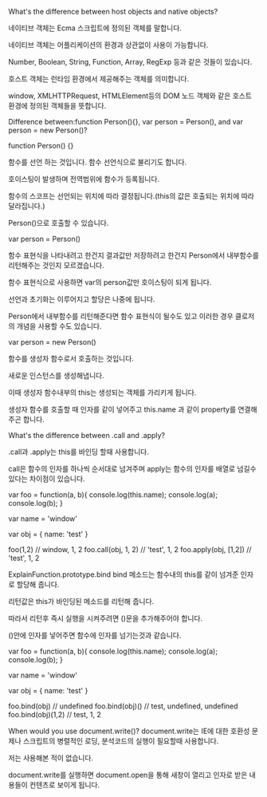 What's the difference between host objects and native objects?


네이티브 객체는 Ecma 스크립트에 정의된 객체를 말합니다. 

네이티브 객체는 어플리케이션의 환경과 상관없이 사용이 가능합니다.

Number, Boolean, String, Function, Array, RegExp 등과 같은 것들이 있습니다.



호스트 객체는 런타임 환경에서 제공해주는 객체를 의미합니다. 

window, XMLHTTPRequest, HTMLElement등의 DOM 노드 객체와 같은 호스트 환경에 정의된 객체들을 뜻합니다.


Difference between:function Person(){}, var person = Person(), and var person = new Person()?


function Person() {}

함수를 선언 하는 것입니다. 함수 선언식으로 불리기도 합니다.

호이스팅이 발생하며 전역범위에 함수가 등록됩니다.

함수의 스코프는 선언되는 위치에 따라 결정됩니다.(this의 값은 호출되는 위치에 따라 달라집니다.)

Person()으로 호출할 수 있습니다.



var person = Person()

함수 표현식을 나타내려고 한건지 결과값만 저장하려고 한건지 Person에서 내부함수를 리턴해주는 것인지 모르겠습니다.

함수 표현식으로 사용하면 var의 person값만 호이스팅이 되게 됩니다.

선언과 초기화는 이루어지고 할당은 나중에 됩니다.



Person에서 내부함수를 리턴해준다면 함수 표현식이 될수도 있고 이러한 경우 클로저의 개념을 사용할 수도 있습니다.



var person = new Person()

함수를 생성자 함수로서 호출하는 것입니다.

새로운 인스턴스를 생성해냅니다. 

이때 생성자 함수내부의 this는 생성되는 객체를 가리키게 됩니다.

생성자 함수를 호출할 때 인자를 같이 넣어주고 this.name 과 같이 property를 연결해주곤 합니다.





What's the difference between .call and .apply?


.call과 .apply는 this를 바인딩 할때 사용합니다.

call은 함수의 인자를 하나씩 순서대로 넘겨주며
apply는 함수의 인자를 배열로 넘길수 있다는 차이점이 있습니다.

var foo = function(a, b){
	console.log(this.name);
	console.log(a);
	console.log(b);
}


var name = 'window'

var obj = {
	name: 'test'
}

foo(1,2)     // window, 1, 2
foo.call(obj, 1, 2) // 'test', 1, 2
foo.apply(obj, [1,2]) // 'test', 1, 2




ExplainFunction.prototype.bind
bind 메소드는 함수내의 this를 같이 넘겨준 인자로 할당해 줍니다.

리턴값은 this가 바인딩된 메소드를 리턴해 줍니다.

따라서 리턴후 즉시 실행을 시켜주려면 ()문을 추가해주어야 합니다.

()안에 인자를 넣어주면 함수에 인자를 넘기는것과 같습니다.

var foo = function(a, b){
	console.log(this.name);
	console.log(a);
	console.log(b);
}


var name = 'window'

var obj = {
	name: 'test'
}

foo.bind(obj) // undefined
foo.bind(obj)() // test, undefined, undefined
foo.bind(obj)(1,2) // test, 1, 2





When would you use document.write()?
document.write는 IE에 대한 호환성 문제나 스크립트의 병렬적인 로딩, 분석코드의 실행이 필요할때 사용합니다.

저는 사용해본 적이 없습니다.



document.write를 실행하면 document.open을 통해 새창이 열리고 인자로 받은 내용들이 컨텐츠로 보이게 됩니다.

<script> 태그로 감싼후 사용하게 되면 파라미터 인자만 화면에 출력하게 해줍니다.

함수의 실행으로 실행하게 되면 새창이 열리게 됩니다.

